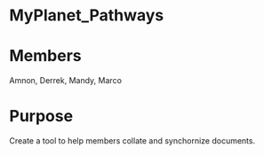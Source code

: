 # MyPlanet_Pathways

# Members
Amnon, Derrek, Mandy, Marco

# Purpose
Create a tool to help members collate and synchornize documents.
